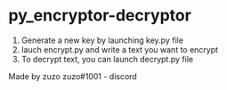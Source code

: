 # py_encryptor-decryptor

1. Generate a new key by launching key.py file
2. lauch encrypt.py and write a text you want to encrypt
3. To decrypt text, you can launch decrypt.py file



Made by zuzo
zuzo#1001 - discord
